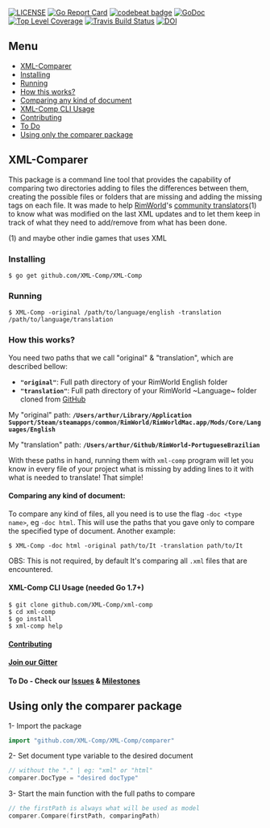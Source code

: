 [![LICENSE](https://img.shields.io/badge/license-MIT-orange.svg)](LICENSE)
[![Go Report Card](https://goreportcard.com/badge/github.com/XML-Comp/XML-Comp)](https://goreportcard.com/report/github.com/XML-Comp/XML-Comp)
[![codebeat badge](https://codebeat.co/badges/1600adbb-27a3-4c3b-803e-818e1834b51a)](https://codebeat.co/projects/github-com-xml-comp-xml-comp)
[![GoDoc](https://godoc.org/github.com/XML-Comp/XML-Comp?status.png)](https://godoc.org/github.com/XML-Comp/XML-Comp)
[![Top Level Coverage](https://coveralls.io/repos/github/XML-Comp/XML-Comp/badge.svg?branch=master)](https://coveralls.io/github/XML-Comp/XML-Comp?branch=master)
[![Travis Build Status](https://api.travis-ci.org/XML-Comp/XML-Comp.svg?branch=master)](https://travis-ci.org/XML-Comp/XML-Comp)
[![DOI](https://zenodo.org/badge/71943139.svg)](https://zenodo.org/badge/latestdoi/71943139)

## Menu
* [XML-Comparer](https://github.com/xml-comp/xml-comp#xml-comparer)
* [Installing](https://github.com/xml-comp/xml-comp#installing)
* [Running](https://github.com/xml-comp/xml-comp#running)
* [How this works?](https://github.com/xml-comp/xml-comp#how-this-works)
* [Comparing any kind of document](https://github.com/xml-comp/xml-comp#)
* [XML-Comp CLI Usage](https://github.com/xml-comp/xml-comp#xml-comp-cli-usage-needed-go-17)
* [Contributing](https://github.com/xml-comp/xml-comp#contributing)
* [To Do](https://github.com/xml-comp/xml-comp#to-do---check-our-issues--milestones)
* [Using only the comparer package](https://github.com/xml-comp/xml-comp#using-only-the-comparer-package)

## XML-Comparer
This package is a command line tool that provides the capability of comparing two directories adding to files the differences between them, creating the possible files or folders that are missing and adding the missing tags on each file. It was made to help [RimWorld](http://rimworldgame.com/)'s [community translators](https://github.com/ludeon)(1) to know what was modified on the last XML updates and to let them keep in track of what they need to add/remove from what has been done.

(1) and maybe other indie games that uses XML

### Installing
```
$ go get github.com/XML-Comp/XML-Comp
```

### Running
```shell
$ XML-Comp -original /path/to/language/english -translation /path/to/language/translation
```

### How this works?
You need two paths that we call "original" & "translation", which are described bellow:
- **`"original"`**: Full path directory of your RimWorld English folder
- **`"translation"`**: Full path directory of your RimWorld ~Language~ folder cloned from [GitHub](https://github.com/ludeon)

My "original" path: **`/Users/arthur/Library/Application Support/Steam/steamapps/common/RimWorld/RimWorldMac.app/Mods/Core/Languages/English`**

My "translation" path: **`/Users/arthur/Github/RimWorld-PortugueseBrazilian`**

With these paths in hand, running them with `xml-comp` program will let you know in every file of your project what is missing by adding lines to it with what is needed to translate! That simple!

#### Comparing any kind of document:
To compare any kind of files, all you need is to use the flag `-doc <type name>`, eg `-doc html`. This will use the paths that you gave only to compare the specified type of document. Another example:

```shell
$ XML-Comp -doc html -original path/to/It -translation path/to/It
```

OBS: This is not required, by default It's comparing all `.xml` files that are encountered.

#### XML-Comp CLI Usage (needed Go 1.7+)
```shell
$ git clone github.com/XML-Comp/xml-comp
$ cd xml-comp
$ go install
$ xml-comp help
```
#### [Contributing](https://github.com/XML-Comp/XML-Comp/blob/master/Contributing.md)

#### [Join our Gitter](https://gitter.im/XML-Comparer/Lobby)
#### To Do - Check our [Issues](https://github.com/XML-Comp/XML-Comp/issues) & [Milestones]()

## Using only the comparer package
1- Import the package
```go
import "github.com/XML-Comp/XML-Comp/comparer"
```
2- Set document type variable to the desired document
```go
// without the "." | eg: "xml" or "html"
comparer.DocType = "desired docType"
```
3- Start the main function with the full paths to compare
```go
// the firstPath is always what will be used as model
comparer.Compare(firstPath, comparingPath)
```